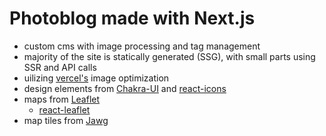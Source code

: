 # Photoblog made with Next.js
- custom cms with image processing and tag management
- majority of the site is statically generated (SSG), with small parts using SSR and API calls
- uilizing [vercel's](https://github.com/vercel/next.js) image optimization
- design elements from [Chakra-UI](https://github.com/chakra-ui/chakra-ui) and [react-icons](https://github.com/react-icons/react-icons)
- maps from [Leaflet](https://leafletjs.com/) 
  - [react-leaflet](https://github.com/PaulLeCam/react-leaflet)
- map tiles from [Jawg](https://www.jawg.io/)
